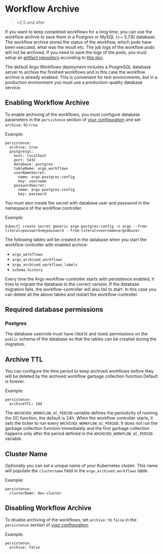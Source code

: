 # Workflow Archive

> v2.5 and after

If you want to keep completed workflows for a long time, you can use the workflow archive to save them in a Postgres or MySQL (>= 5.7.8) database. The workflow archive stores the status of the workflow, which pods have been executed, what was the result etc. The job logs of the workflow pods will not be archived. If you need to save the logs of the pods, you must setup an [artifact repository](artifact-repository-ref.md) according to [this doc](configure-artifact-repository.md).

The default Argo Workflows deployment includes a PosgreSQL database server to archive the finished workflows and in this case the workflow archive is already enabled. This is convenient for test environments, but in a production environment you must use a production-quality database service.

## Enabling Workflow Archive
To enable archiving of the workflows, you must configure database parameters in the `persistence` section of [your configuration](workflow-controller-configmap.yaml) and set `archive:` to `true`.

Example:

    persistence: 
      archive: true
      postgresql:
        host: localhost
        port: 5432
        database: postgres
        tableName: argo_workflows
        userNameSecret:
          name: argo-postgres-config
          key: username
        passwordSecret:
          name: argo-postgres-config
          key: password

You must also create the secret with database user and password in the namespace of the workflow controller.

Example:

    kubectl create secret generic argo-postgres-config -n argo --from-literal=password=mypassword --from-literal=username=argodbuser

The following tables will be created in the database when you start the workflow controller with enabled archive:

* `argo_workflows`
* `argo_archived_workflows`
* `argo_archived_workflows_labels`
* `schema_history`

Every time the Argo workflow-controller starts with persistence enabled, it tries to migrate the database to the correct version. If the database migration fails, the workflow-controller will also fail to start. In this case you can delete all the above tables and restart the workflow-controller.

## Required database permissions

### Postgres

The database user/role must have `CREATE` and `USAGE` permissions on the `public` schema of the database so that the tables can be created during the migration.

## Archive TTL
You can configure the time period to keep archived workflows before they will be deleted by the archived workflow garbage collection function.Default is forever.

Example:

    persistence: 
      archiveTTL: 10d


The `ARCHIVED_WORKFLOW_GC_PERIOD` variable defines the periodicity of running the GC function, the default is 24h.
When the workflow controller starts, it sets the ticker to run every `ARCHIVED_WORKFLOW_GC_PERIOD`. It does not run the garbage collection function immediately and the first garbage collection happens only after the period defined in the `ARCHIVED_WORKFLOW_GC_PERIOD` variable.


## Cluster Name

Optionally you can set a unique name of your Kubernetes cluster. This name will populate the `clustername` field in the `argo_archived_workflows` table.

Example:

    persistence: 
      clusterName: dev-cluster


## Disabling Workflow Archive
To disable archiving of the workflows, set `archive:` to  `false` in the `persistence` section of [your configuration](workflow-controller-configmap.yaml).

Example: 

    persistence: 
      archive: false
